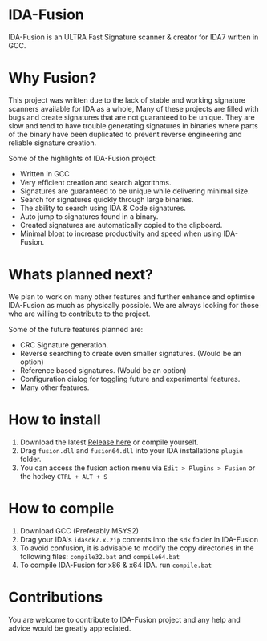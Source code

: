 # IDA-Fusion
IDA-Fusion is an ULTRA Fast Signature scanner & creator for IDA7 written in GCC.

# Why Fusion?
This project was written due to the lack of stable and working signature scanners available for IDA as a whole, Many of these projects are filled with bugs and create signatures that are not guaranteed to be unique. They are slow and tend to have trouble generating signatures in binaries where parts of the binary have been duplicated to prevent reverse engineering and reliable signature creation.

Some of the highlights of IDA-Fusion project:
- Written in GCC
- Very efficient creation and search algorithms.
- Signatures are guaranteed to be unique while delivering minimal size.
- Search for signatures quickly through large binaries.
- The ability to search using IDA & Code signatures.
- Auto jump to signatures found in a binary.
- Created signatures are automatically copied to the clipboard.
- Minimal bloat to increase productivity and speed when using IDA-Fusion.

# Whats planned next?
We plan to work on many other features and further enhance and optimise IDA-Fusion as much as physically possible. We are always looking for those who are willing to contribute to the project.

Some of the future features planned are:
- CRC Signature generation.
- Reverse searching to create even smaller signatures. (Would be an option)
- Reference based signatures. (Would be an option)
- Configuration dialog for toggling future and experimental features.
- Many other features.

# How to install

1. Download the latest [Release here](https://github.com/senator715/IDA-Fusion/releases) or compile yourself.
2. Drag `fusion.dll` and `fusion64.dll` into your IDA installations `plugin` folder.
3. You can access the fusion action menu via `Edit > Plugins > Fusion` or the hotkey `CTRL + ALT + S`

# How to compile

1. Download GCC (Preferably MSYS2)
2. Drag your IDA's `idasdk7.x.zip` contents into the `sdk` folder in IDA-Fusion
3. To avoid confusion, it is advisable to modify the copy directories in the following files: `compile32.bat` and `compile64.bat`
4. To compile IDA-Fusion for x86 & x64 IDA. run `compile.bat`

# Contributions

You are welcome to contribute to IDA-Fusion project and any help and advice would be greatly appreciated.
